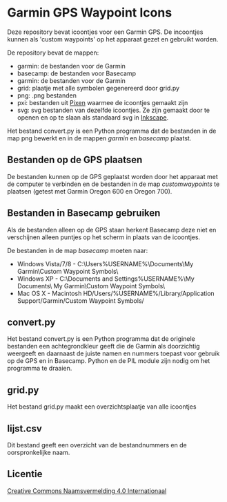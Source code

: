 # Garmin GPS Waypoint Icons

Deze repository bevat icoontjes voor een Garmin GPS. De incoontjes kunnen als 'custom waypoints' op het apparaat gezet en gebruikt worden.

De repository bevat de mappen:

- garmin: de bestanden voor de Garmin
- basecamp: de bestanden voor Basecamp
- garmin: de bestanden voor de Garmin
- grid: plaatje met alle symbolen gegenereerd door grid.py
- png: .png bestanden
- pxi: bestanden uit [Pixen](https://pixenapp.com/) waarmee de icoontjes gemaakt zijn
- svg: svg bestanden van dezelfde icoontjes. Ze zijn gemaakt door te openen en op te slaan als standaard svg in [Inkscape](https://inkscape.org/).

Het bestand convert.py is een Python programma dat de bestanden in de map png bewerkt en in de mappen _garmin_ en _basecamp_ plaatst.

## Bestanden op de GPS plaatsen

De bestanden kunnen op de GPS geplaatst worden door het apparaat met de computer te verbinden en de bestanden in de map _customwaypoints_ te plaatsen (getest met Garmin Oregon 600 en Oregon 700).

## Bestanden in Basecamp gebruiken

Als de bestanden alleen op de GPS staan herkent Basecamp deze niet en verschijnen alleen puntjes op het scherm in plaats van de icoontjes.

De bestanden in de map _basecamp_ moeten naar:

- Windows Vista/7/8 - C:\Users\%USERNAME%\Documents\My Garmin\Custom Waypoint Symbols\
- Windows XP - C:\Documents and Settings\%USERNAME%\My Documents\ My Garmin\Custom Waypoint Symbols\
- Mac OS X - Macintosh HD/Users/%USERNAME%/Library/Application Support/Garmin/Custom Waypoint Symbols/

## convert.py

Het bestand convert.py is een Python programma dat de originele bestanden een achtegrondkleur geeft die de Garmin als doorzichtig weergeeft en daarnaast de juiste namen en nummers toepast voor gebruik op de GPS en in Basecamp. Python en de PIL module zijn nodig om het programma te draaien.

## grid.py

Het bestand grid.py maakt een overzichtsplaatje van alle icoontjes

## lijst.csv

Dit bestand geeft een overzicht van de bestandnummers en de oorspronkelijke naam.

## Licentie

[Creative Commons Naamsvermelding 4.0 Internationaal](https://creativecommons.org/licenses/by/4.0/)
